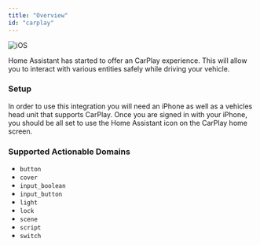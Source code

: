 ```yaml
---
title: "Overview"
id: "carplay"
---
```


![iOS](/assets/ios.svg)

Home Assistant has started to offer an CarPlay experience.  This will allow you to interact with various entities safely while driving your vehicle.

### Setup

In order to use this integration you will need an iPhone as well as a vehicles head unit that supports CarPlay.  Once you are signed in with your iPhone, you should be all set to use the Home Assistant icon on the CarPlay home screen.

### Supported Actionable Domains

- `button`
- `cover`
- `input_boolean`
- `input_button`
- `light`
- `lock`
- `scene`
- `script`
- `switch`
